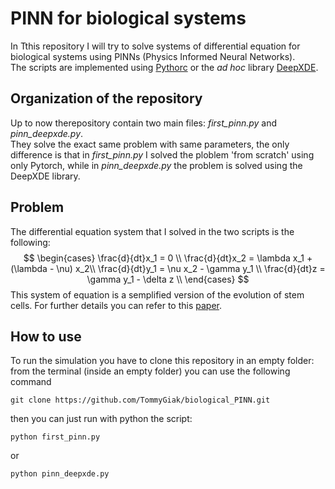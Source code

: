 # PINN for biological systems
In Tthis repository I will try to solve systems of differential equation for biological systems using PINNs (Physics Informed Neural Networks).\
The scripts are implemented using [Pythorc](https://pytorch.org) or the <em>ad hoc</em> library [DeepXDE](https://github.com/lululxvi/deepxde).

## Organization of the repository
Up to now therepository contain two main files: <em>first_pinn.py</em> and <em>pinn_deepxde.py</em>.\
They solve the exact same problem with same parameters, the only difference is that in <em>first_pinn.py</em> I solved the ploblem 'from scratch' using only Pytorch, while in <em>pinn_deepxde.py</em> the problem is solved using the DeepXDE library.

## Problem
The differential equation system that I solved in the two scripts is the following:
$$
\begin{cases}
    \frac{d}{dt}x_1 = 0 \\
    \frac{d}{dt}x_2 = \lambda x_1 + (\lambda - \nu) x_2\\
    \frac{d}{dt}y_1 = \nu x_2 - \gamma y_1 \\
    \frac{d}{dt}z = \gamma y_1 - \delta z \\
\end{cases}
$$
This system of equation is a semplified version of the evolution of stem cells. For further details you can refer to this [paper](https://pubmed.ncbi.nlm.nih.gov/28616066/).

## How to use
To run the simulation you have to clone this repository in an empty folder: from the terminal (inside an empty folder) you can use the following command
```shell
git clone https://github.com/TommyGiak/biological_PINN.git
```
then you can just run with python the script:
```shell
python first_pinn.py
```
or
```shell
python pinn_deepxde.py
```